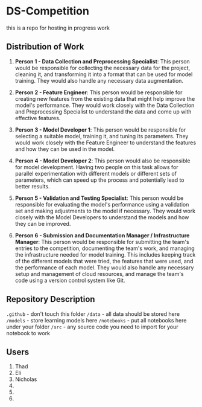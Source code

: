 # DS-Competition
this is a repo for hosting in progress work

## Distribution of Work

1. **Person 1 - Data Collection and Preprocessing Specialist**: This person would be responsible for collecting the necessary data for the project, cleaning it, and transforming it into a format that can be used for model training. They would also handle any necessary data augmentation.

2. **Person 2 - Feature Engineer**: This person would be responsible for creating new features from the existing data that might help improve the model's performance. They would work closely with the Data Collection and Preprocessing Specialist to understand the data and come up with effective features.

3. **Person 3 - Model Developer 1**: This person would be responsible for selecting a suitable model, training it, and tuning its parameters. They would work closely with the Feature Engineer to understand the features and how they can be used in the model.

4. **Person 4 - Model Developer 2**: This person would also be responsible for model development. Having two people on this task allows for parallel experimentation with different models or different sets of parameters, which can speed up the process and potentially lead to better results.

5. **Person 5 - Validation and Testing Specialist**: This person would be responsible for evaluating the model's performance using a validation set and making adjustments to the model if necessary. They would work closely with the Model Developers to understand the models and how they can be improved.

6. **Person 6 - Submission and Documentation Manager / Infrastructure Manager**: This person would be responsible for submitting the team's entries to the competition, documenting the team's work, and managing the infrastructure needed for model training. This includes keeping track of the different models that were tried, the features that were used, and the performance of each model. They would also handle any necessary setup and management of cloud resources, and manage the team's code using a version control system like Git.

## Repository Description

`.github` - don't touch this folder
`/data` - all data should be stored here
`/models` - store learning models here
`/notebooks` - put all notebooks here under your folder
`/src` - any source code you need to import for your notebook to work

## Users

<!-- Add Yourself Here -->
1. Thad
2. Eli
3. Nicholas
4. 
5. 
6. 
